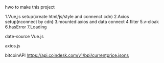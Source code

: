hwo to make this project

1.Vue,js setup(create html/js/style and connenct cdn)
2.Axios setup(nconnect by cdn)
3.mounted axios and data connect
4.fliter
5.v-cloak
6.hasError
7.Loading


date-source
Vue.js
<script src="https://cdn.jsdelivr.net/npm/vue@2.6.8/dist/vue.js"></script>

axios.js
<script src="https://cdn.jsdelivr.net/npm/axios@0.18.0/dist/axios.js"></script>

bitcoinAPI
https://api.coindesk.com/v1/bpi/currentprice.jsons